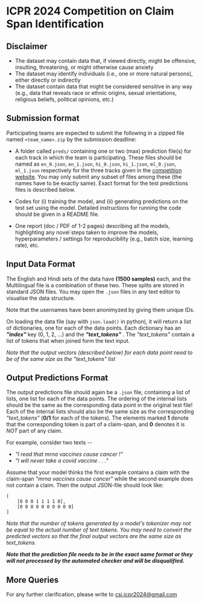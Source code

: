 # ICPR 2024 Competition on Claim Span Identification

## Disclaimer
- The dataset may contain data that, if viewed directly, might be offensive, insulting, threatening, or might otherwise cause anxiety
- The dataset may identify individuals (i.e., one or more natural persons), either directly or indirectly
- The dataset contain data that might be considered sensitive in any way (e.g., data that reveals race or ethnic origins, sexual orientations, religious beliefs, political opinions, etc.)


## Submission format
Participating teams are expected to submit the following in a zipped file named `<team_name>.zip` by the submission deadline:

- A folder called `preds/` containing one or two (max) prediction file(s) for each track in which the team is participating. These files should be named as `en_0.json`, `en_1.json`, `hi_0.json`, `hi_1.json`, `ml_0.json`, `ml_1.json` respectively for the three tracks given in the [competition website](https://sites.google.com/view/icpr24-csi/evaluation). You may only submit any subset of files among these (the names have to be exactly same).
Exact format for the test predictions files is described below.

- Codes for (i) training the model, and (ii) generating predictions on the test set using the model. Detailed instructions for running the code should be given in a README file.

- One report (doc / PDF of 1-2 pages) describing all the models, highlighting any novel steps taken to improve the models, hyperparameters / settings for reproducibility (e.g., batch size, learning rate), etc.


## Input Data Format
The English and Hindi sets of the data have **(1500 samples)** each, and the Multilingual file is a combination of these two. These splits are stored in standard JSON files. You may open the `.json` files in any text editor to visualise the data structure. 

Note that the usernames have been anonimyzed by giving them unique IDs.

On loading the data file (say with `json.load()` in python), it will return a list of dictionaries, one for each of the data points. Each dictionary has an ***"index"*** key (0, 1, 2, ...) and the ***"text_tokens"*** . 
The *"text_tokens"* contain a list of tokens that when joined form the text input. 

*Note that the output vectors (described below) for each data point need to be of the same size as the "text_tokens" list*


## Output Predictions Format
The output predictions file should again be a `.json` file, containing a list of lists, one list for each of the data points. The ordering of the internal lists should be the same as the corresponding data point in the original test file!
Each of the internal lists should also be the same size as the corresponding *"text_tokens"* (**0/1** for each of the tokens). The elements marked **1** denote that the corresponding token is part of a claim-span, and **0** denotes it is *NOT* part of any claim. 

For example, consider two texts -- 
- *"I  read  that  mrna  vaccines  cause  cancer  !"* 
- *"I  will  never  take  a  covid  vaccine  . . ."* 

Assume that your model thinks the first example contains a claim with the claim-span *"mrna  vaccines  cause  cancer"* while the second example does not contain a claim. Then the output JSON-file should look like:
```
[
    [0 0 0 1 1 1 1 0], 
    [0 0 0 0 0 0 0 0 0 0]
]
```

*Note that the number of tokens generated by a model's tokenizer may not be equal to the actual number of text tokens. You may need to convert the predicted vectors so that the final output vectors are the same size as text_tokens.*

***Note that the prediction file needs to be in the exact same format or they will not processed by the automated checker and will be disqualified.***


## More Queries
For any further clarification, please write to [csi.icpr2024@gmail.com](mailto:csi.icpr2024@gmail.com)